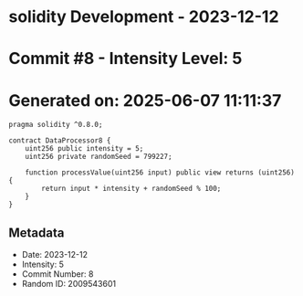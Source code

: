 ﻿# solidity Development - 2023-12-12
# Commit #8 - Intensity Level: 5
# Generated on: 2025-06-07 11:11:37
```solidity
pragma solidity ^0.8.0;

contract DataProcessor8 {
    uint256 public intensity = 5;
    uint256 private randomSeed = 799227;

    function processValue(uint256 input) public view returns (uint256) {
        return input * intensity + randomSeed % 100;
    }
}
```
## Metadata
- Date: 2023-12-12
- Intensity: 5
- Commit Number: 8
- Random ID: 2009543601
